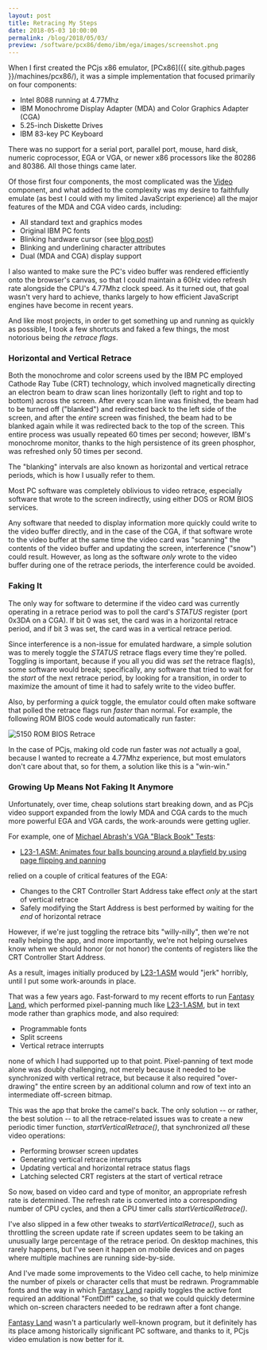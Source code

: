 ```yaml
---
layout: post
title: Retracing My Steps
date: 2018-05-03 10:00:00
permalink: /blog/2018/05/03/
preview: /software/pcx86/demo/ibm/ega/images/screenshot.png
---
```


When I first created the PCjs x86 emulator, [PCx86]({{ site.github.pages }}/machines/pcx86/), it was a simple
implementation that focused primarily on four components:

- Intel 8088 running at 4.77Mhz
- IBM Monochrome Display Adapter (MDA) and Color Graphics Adapter (CGA)
- 5.25-inch Diskette Drives
- IBM 83-key PC Keyboard

There was no support for a serial port, parallel port, mouse, hard disk, numeric coprocessor, EGA or VGA, or
newer x86 processors like the 80286 and 80386.  All those things came later.

Of those first four components, the most complicated was the [Video](/machines/pcx86/modules/v2/video.js) component, and
what added to the complexity was my desire to faithfully emulate (as best I could with my limited JavaScript experience)
all the major features of the MDA and CGA video cards, including:

- All standard text and graphics modes
- Original IBM PC fonts
- Blinking hardware cursor (see [blog post](/blog/2018/03/20/))
- Blinking and underlining character attributes
- Dual (MDA and CGA) display support

I also wanted to make sure the PC's video buffer was rendered efficiently onto the browser's canvas, so that I could
maintain a 60Hz video refresh rate alongside the CPU's 4.77Mhz clock speed.  As it turned out, that goal wasn't very
hard to achieve, thanks largely to how efficient JavaScript engines have become in recent years.

And like most projects, in order to get something up and running as quickly as possible, I took a few shortcuts and
faked a few things, the most notorious being *the retrace flags*.

### Horizontal and Vertical Retrace

Both the monochrome and color screens used by the IBM PC employed Cathode Ray Tube (CRT) technology, which involved
magnetically directing an electron beam to draw scan lines horizontally (left to right and top to bottom) across the
screen.  After every scan line was finished, the beam had to be turned off ("blanked") and redirected back to the left
side of the screen, and after the *entire* screen was finished, the beam had to be blanked again while it was redirected
back to the top of the screen.  This entire process was usually repeated 60 times per second; however, IBM's monochrome
monitor, thanks to the high persistence of its green phosphor, was refreshed only 50 times per second.

The "blanking" intervals are also known as horizontal and vertical retrace periods, which is how I usually refer to them.

Most PC software was completely oblivious to video retrace, especially software that wrote to the screen indirectly,
using either DOS or ROM BIOS services.

Any software that needed to display information more quickly could write to the video buffer directly, and in the case
of the CGA, if that software wrote to the video buffer at the same time the video card was "scanning" the contents of
the video buffer and updating the screen, interference ("snow") could result.  However, as long as the software *only*
wrote to the video buffer during one of the retrace periods, the interference could be avoided.

### Faking It

The only way for software to determine if the video card was currently operating in a retrace period was to poll the
card's *STATUS* register (port 0x3DA on a CGA).  If bit 0 was set, the card was in a horizontal retrace period, and if
bit 3 was set, the card was in a vertical retrace period.

Since interference is a non-issue for emulated hardware, a simple solution was to merely toggle the *STATUS* retrace
flags every time they're polled.  Toggling is important, because if you all you did was *set* the retrace flag(s), some
software would break; specifically, any software that tried to wait for the *start* of the next retrace period, by
looking for a transition, in order to maximize the amount of time it had to safely write to the video buffer.

Also, by performing a *quick* toggle, the emulator could often make software that polled the retrace flags run *faster*
than normal.  For example, the following ROM BIOS code would automatically run faster:

![5150 ROM BIOS Retrace](/blog/images/5150-bios-retrace.png)

In the case of PCjs, making old code run faster was *not* actually a goal, because I wanted to recreate a 4.77Mhz
experience, but most emulators don't care about that, so for them, a solution like this is a "win-win."

### Growing Up Means Not Faking It Anymore

Unfortunately, over time, cheap solutions start breaking down, and as PCjs video support expanded from
the lowly MDA and CGA cards to the much more powerful EGA and VGA cards, the work-arounds were getting uglier.

For example, one of [Michael Abrash's VGA "Black Book" Tests](/software/pcx86/test/vga/blackbook/):

- [L23-1.ASM: Animates four balls bouncing around a playfield by using page flipping and panning](/software/pcx86/test/vga/blackbook/L23-1/)

relied on a couple of critical features of the EGA:

- Changes to the CRT Controller Start Address take effect *only* at the start of vertical retrace
- Safely modifying the Start Address is best performed by waiting for the *end* of horizontal retrace

However, if we're just toggling the retrace bits "willy-nilly", then we're not really helping the app, and more
importantly, we're not helping ourselves know when we should honor (or not honor) the contents of registers like the
CRT Controller Start Address.

As a result, images initially produced by [L23-1.ASM](/software/pcx86/test/vga/blackbook/L23-1/) would "jerk" horribly,
until I put some work-arounds in place.

That was a few years ago.  Fast-forward to my recent efforts to run [Fantasy Land](/blog/2018/04/23/), which performed
pixel-panning much like [L23-1.ASM](/software/pcx86/test/vga/blackbook/L23-1/), but in text mode rather than graphics mode, and
also required:

- Programmable fonts
- Split screens
- Vertical retrace interrupts

none of which I had supported up to that point.  Pixel-panning of text mode alone was doubly challenging, not merely
because it needed to be synchronized with vertical retrace, but because it also required "over-drawing" the entire
screen by an additional column and row of text into an intermediate off-screen bitmap.

This was the app that broke the camel's back.  The only solution -- or rather, the best solution -- to all the
retrace-related issues was to create a new periodic timer function, *startVerticalRetrace()*, that synchronized *all*
these video operations:

- Performing browser screen updates
- Generating vertical retrace interrupts
- Updating vertical and horizontal retrace status flags
- Latching selected CRT registers at the start of vertical retrace

So now, based on video card and type of monitor, an appropriate refresh rate is determined.  The refresh rate is
converted into a corresponding number of CPU cycles, and then a CPU timer calls *startVerticalRetrace()*.

I've also slipped in a few other tweaks to *startVerticalRetrace()*, such as throttling the screen update rate if
screen updates seem to be taking an unusually large percentage of the retrace period.  On desktop machines, this rarely
happens, but I've seen it happen on mobile devices and on pages where multiple machines are running side-by-side.

And I've made some improvements to the Video cell cache, to help minimize the number of pixels or character cells
that must be redrawn.  Programmable fonts and the way in which [Fantasy Land](/software/pcx86/demo/ibm/ega/) rapidly
toggles the active font required an additional "FontDiff" cache, so that we could quickly determine which on-screen
characters needed to be redrawn after a font change.

[Fantasy Land](/blog/2017/07/03/) wasn't a particularly well-known program, but it definitely has its place among
historically significant PC software, and thanks to it, PCjs video emulation is now better for it.
